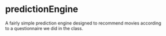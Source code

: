 # predictionEngine
A fairly simple prediction engine designed to recommend movies according to a questionnaire we did in the class.
